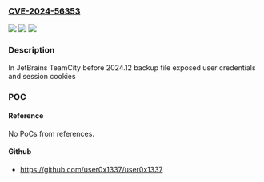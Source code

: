 ### [CVE-2024-56353](https://cve.mitre.org/cgi-bin/cvename.cgi?name=CVE-2024-56353)
![](https://img.shields.io/static/v1?label=Product&message=TeamCity&color=blue)
![](https://img.shields.io/static/v1?label=Version&message=0%3C%202024.12%20&color=brighgreen)
![](https://img.shields.io/static/v1?label=Vulnerability&message=CWE-212&color=brighgreen)

### Description

In JetBrains TeamCity before 2024.12 backup file exposed user credentials and session cookies

### POC

#### Reference
No PoCs from references.

#### Github
- https://github.com/user0x1337/user0x1337

